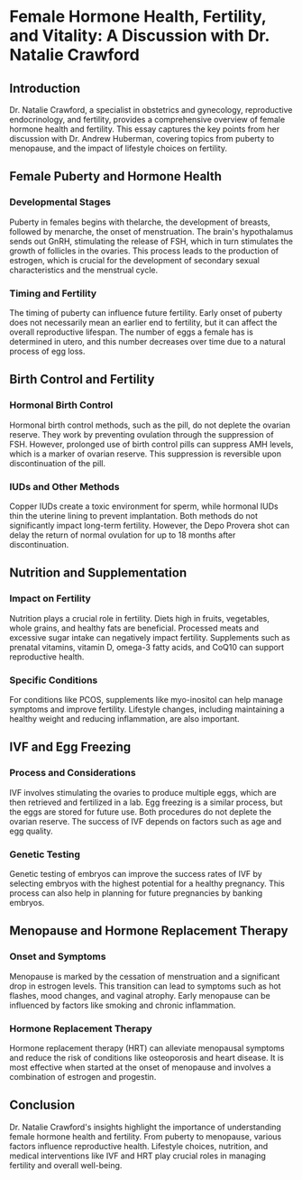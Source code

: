 # Female Hormone Health, Fertility, and Vitality: A Discussion with Dr. Natalie Crawford

## Introduction

Dr. Natalie Crawford, a specialist in obstetrics and gynecology, reproductive endocrinology, and fertility, provides a comprehensive overview of female hormone health and fertility. This essay captures the key points from her discussion with Dr. Andrew Huberman, covering topics from puberty to menopause, and the impact of lifestyle choices on fertility.

## Female Puberty and Hormone Health

### Developmental Stages

Puberty in females begins with thelarche, the development of breasts, followed by menarche, the onset of menstruation. The brain's hypothalamus sends out GnRH, stimulating the release of FSH, which in turn stimulates the growth of follicles in the ovaries. This process leads to the production of estrogen, which is crucial for the development of secondary sexual characteristics and the menstrual cycle.

### Timing and Fertility

The timing of puberty can influence future fertility. Early onset of puberty does not necessarily mean an earlier end to fertility, but it can affect the overall reproductive lifespan. The number of eggs a female has is determined in utero, and this number decreases over time due to a natural process of egg loss.

## Birth Control and Fertility

### Hormonal Birth Control

Hormonal birth control methods, such as the pill, do not deplete the ovarian reserve. They work by preventing ovulation through the suppression of FSH. However, prolonged use of birth control pills can suppress AMH levels, which is a marker of ovarian reserve. This suppression is reversible upon discontinuation of the pill.

### IUDs and Other Methods

Copper IUDs create a toxic environment for sperm, while hormonal IUDs thin the uterine lining to prevent implantation. Both methods do not significantly impact long-term fertility. However, the Depo Provera shot can delay the return of normal ovulation for up to 18 months after discontinuation.

## Nutrition and Supplementation

### Impact on Fertility

Nutrition plays a crucial role in fertility. Diets high in fruits, vegetables, whole grains, and healthy fats are beneficial. Processed meats and excessive sugar intake can negatively impact fertility. Supplements such as prenatal vitamins, vitamin D, omega-3 fatty acids, and CoQ10 can support reproductive health.

### Specific Conditions

For conditions like PCOS, supplements like myo-inositol can help manage symptoms and improve fertility. Lifestyle changes, including maintaining a healthy weight and reducing inflammation, are also important.

## IVF and Egg Freezing

### Process and Considerations

IVF involves stimulating the ovaries to produce multiple eggs, which are then retrieved and fertilized in a lab. Egg freezing is a similar process, but the eggs are stored for future use. Both procedures do not deplete the ovarian reserve. The success of IVF depends on factors such as age and egg quality.

### Genetic Testing

Genetic testing of embryos can improve the success rates of IVF by selecting embryos with the highest potential for a healthy pregnancy. This process can also help in planning for future pregnancies by banking embryos.

## Menopause and Hormone Replacement Therapy

### Onset and Symptoms

Menopause is marked by the cessation of menstruation and a significant drop in estrogen levels. This transition can lead to symptoms such as hot flashes, mood changes, and vaginal atrophy. Early menopause can be influenced by factors like smoking and chronic inflammation.

### Hormone Replacement Therapy

Hormone replacement therapy (HRT) can alleviate menopausal symptoms and reduce the risk of conditions like osteoporosis and heart disease. It is most effective when started at the onset of menopause and involves a combination of estrogen and progestin.

## Conclusion

Dr. Natalie Crawford's insights highlight the importance of understanding female hormone health and fertility. From puberty to menopause, various factors influence reproductive health. Lifestyle choices, nutrition, and medical interventions like IVF and HRT play crucial roles in managing fertility and overall well-being.